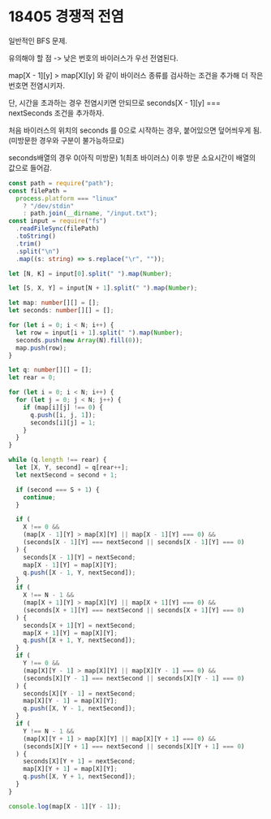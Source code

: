 # 18405 경쟁적 전염

일반적인 BFS 문제.

유의해야 할 점 -> 낮은 번호의 바이러스가 우선 전염된다.

map[X - 1][y] > map[X][y] 와 같이 바이러스 종류를 검사하는 조건을 추가해 더 작은 번호면 전염시키자.

단, 시간을 초과하는 경우 전염시키면 안되므로 seconds[X - 1][y] === nextSeconds 조건을 추가하자.

처음 바이러스의 위치의 seconds 를 0으로 시작하는 경우, 붙어있으면 덮어씌우게 됨. (미방문한 경우와 구분이 불가능하므로)

seconds배열의 경우 0(아직 미방문) 1(최초 바이러스) 이후 방문 소요시간이 배열의 값으로 들어감.

```typescript
const path = require("path");
const filePath =
  process.platform === "linux"
    ? "/dev/stdin"
    : path.join(__dirname, "/input.txt");
const input = require("fs")
  .readFileSync(filePath)
  .toString()
  .trim()
  .split("\n")
  .map((s: string) => s.replace("\r", ""));

let [N, K] = input[0].split(" ").map(Number);

let [S, X, Y] = input[N + 1].split(" ").map(Number);

let map: number[][] = [];
let seconds: number[][] = [];

for (let i = 0; i < N; i++) {
  let row = input[i + 1].split(" ").map(Number);
  seconds.push(new Array(N).fill(0));
  map.push(row);
}

let q: number[][] = [];
let rear = 0;

for (let i = 0; i < N; i++) {
  for (let j = 0; j < N; j++) {
    if (map[i][j] !== 0) {
      q.push([i, j, 1]);
      seconds[i][j] = 1;
    }
  }
}

while (q.length !== rear) {
  let [X, Y, second] = q[rear++];
  let nextSecond = second + 1;

  if (second === S + 1) {
    continue;
  }

  if (
    X !== 0 &&
    (map[X - 1][Y] > map[X][Y] || map[X - 1][Y] === 0) &&
    (seconds[X - 1][Y] === nextSecond || seconds[X - 1][Y] === 0)
  ) {
    seconds[X - 1][Y] = nextSecond;
    map[X - 1][Y] = map[X][Y];
    q.push([X - 1, Y, nextSecond]);
  }
  if (
    X !== N - 1 &&
    (map[X + 1][Y] > map[X][Y] || map[X + 1][Y] === 0) &&
    (seconds[X + 1][Y] === nextSecond || seconds[X + 1][Y] === 0)
  ) {
    seconds[X + 1][Y] = nextSecond;
    map[X + 1][Y] = map[X][Y];
    q.push([X + 1, Y, nextSecond]);
  }
  if (
    Y !== 0 &&
    (map[X][Y - 1] > map[X][Y] || map[X][Y - 1] === 0) &&
    (seconds[X][Y - 1] === nextSecond || seconds[X][Y - 1] === 0)
  ) {
    seconds[X][Y - 1] = nextSecond;
    map[X][Y - 1] = map[X][Y];
    q.push([X, Y - 1, nextSecond]);
  }
  if (
    Y !== N - 1 &&
    (map[X][Y + 1] > map[X][Y] || map[X][Y + 1] === 0) &&
    (seconds[X][Y + 1] === nextSecond || seconds[X][Y + 1] === 0)
  ) {
    seconds[X][Y + 1] = nextSecond;
    map[X][Y + 1] = map[X][Y];
    q.push([X, Y + 1, nextSecond]);
  }
}

console.log(map[X - 1][Y - 1]);
```
